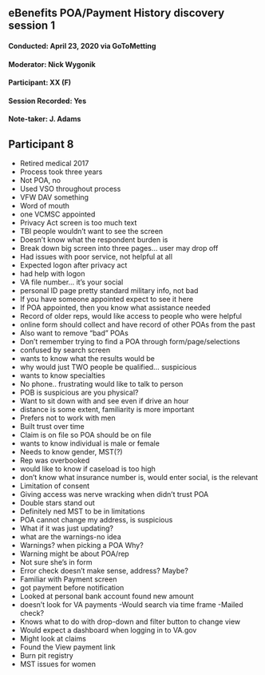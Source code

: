 ## eBenefits POA/Payment History discovery session 1
#### Conducted: April 23, 2020 via GoToMetting
#### Moderator: Nick Wygonik
#### Participant: XX (F)
#### Session Recorded: Yes
#### Note-taker: J. Adams
## Participant 8

- Retired medical 2017
- Process took three years
- Not POA, no
- Used VSO throughout process
- VFW DAV something
- Word of mouth 
- one VCMSC appointed
- Privacy Act screen is too much text
- TBI people wouldn’t want to see the screen
- Doesn’t know what the respondent burden is 
- Break down big screen into three pages… user may drop off
- Had issues with poor service, not helpful at all
- Expected logon after privacy act
- had help with logon
- VA file number… it’s your social
- personal ID page pretty standard military info, not bad
- If you have someone appointed expect to see it here
- If POA appointed, then you know what assistance needed
- Record of older reps, would like access to people who were helpful
- online form should collect and have record of other POAs from the past
- Also want to remove “bad” POAs
- Don’t remember trying to find a POA through form/page/selections
- confused by search screen
- wants to know what the results would be
- why would just TWO people be qualified… suspicious
- wants to know specialties
- No phone.. frustrating would like to talk to person
- POB is suspicious are you physical?
- Want to sit down with and see even if drive an hour
- distance is some extent, familiarity is more important
- Prefers not to work with men
- Built trust over time
- Claim is on file so POA should be on file
- wants to know individual is male or female
- Needs to know gender, MST(?)
- Rep was overbooked
- would like to know if caseload is too high
- don’t know what insurance number is, would enter social, is the relevant
- Limitation of consent
- Giving access was nerve wracking when didn’t trust POA
- Double stars stand out
- Definitely ned MST to be in limitations
- POA cannot change my address, is suspicious
- What if it was just updating?
- what are the warnings-no idea
- Warnings? when picking a POA Why?
- Warning might be about POA/rep
- Not sure she’s in form
- Error check doesn’t make sense, address? Maybe?
- Familiar with Payment screen
- got payment before notification
- Looked at personal bank account found new amount
- doesn’t look for VA payments
-Would search via time frame
-Mailed check?
- Knows what to do with drop-down and filter button to change view
- Would expect a dashboard when logging in to VA.gov
- Might look at claims
- Found the View payment link
- Burn pit registry
- MST issues for women
